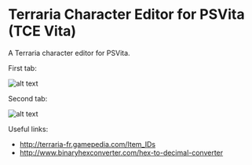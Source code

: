 # Terraria Character Editor for PSVita (TCE Vita)
A Terraria character editor for PSVita.

First tab:

![alt text](https://image.noelshack.com/fichiers/2017/30/7/1501430068-tce1.png)

Second tab:

![alt text](https://image.noelshack.com/fichiers/2017/30/7/1501430068-tce2.png)

Useful links:
- http://terraria-fr.gamepedia.com/Item_IDs
- http://www.binaryhexconverter.com/hex-to-decimal-converter
